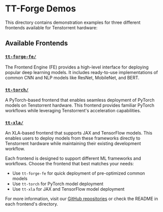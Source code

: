 # TT-Forge Demos

This directory contains demonstration examples for three different frontends available for Tenstorrent hardware:

## Available Frontends

### [`tt-forge-fe/`](tt-forge-fe/)
The Frontend Engine (FE) provides a high-level interface for deploying popular deep learning models. It includes ready-to-use implementations of common CNN and NLP models like ResNet, MobileNet, and BERT.

### [`tt-torch/`](https://github.com/tenstorrent/tt-torch)
A PyTorch-based frontend that enables seamless deployment of PyTorch models on Tenstorrent hardware. This frontend provides familiar PyTorch workflows while leveraging Tenstorrent's acceleration capabilities.

### [`tt-xla/`](https://github.com/tenstorrent/tt-xla)
An XLA-based frontend that supports JAX and TensorFlow models. This enables users to deploy models from these frameworks directly to Tenstorrent hardware while maintaining their existing development workflow.

Each frontend is designed to support different ML frameworks and workflows. Choose the frontend that best matches your needs:
- Use `tt-forge-fe` for quick deployment of pre-optimized common models
- Use `tt-torch` for PyTorch model deployment
- Use `tt-xla` for JAX and TensorFlow model deployment

For more information, visit our [GitHub repositories](https://github.com/tenstorrent) or check the README in each frontend's directory.
